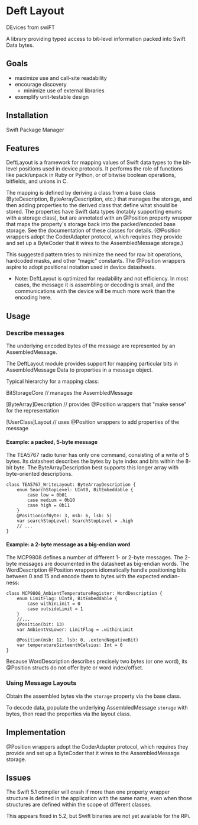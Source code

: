 # Deft Layout

DEvices from swiFT


A library providing typed access to bit-level information packed into Swift Data bytes.


## Goals
- maximize use and call-site readability
- encourage discovery
  - minimize use of external libraries
- exemplify unit-testable design


## Installation

Swift Package Manager


## Features

DeftLayout is a framework for mapping values of Swift data types to the bit-level positions
used in device protocols. It performs the role of functions like pack/unpack in Ruby or Python, or of
bitwise boolean operations, bitfields, and unions in C.

The mapping is defined by deriving a class from a base class (ByteDescription,
ByteArrayDescription, etc.) that manages the storage, and then adding properties to the
derived class that define what should be stored. The properties have Swift data types (notably
supporting enums with a storage class), but are annotated with an @Position property wrapper that
maps the property's storage back into the packed/encoded base storage. See the documentation
of these classes for details. (@Position wrappers adopt the CoderAdapter protocol, which
requires they provide and set up a ByteCoder that it wires to the AssembledMessage storage.)

This suggested pattern tries to minimize the need for raw bit operations, hardcoded masks, and
other "magic" constants. The @Position wrappers aspire to adopt positional notation used in
device datasheets.

- Note: DeftLayout is optimized for readability and not efficiency. In most cases, the message
it is assembling or decoding is small, and the communications with the device will be much more
work than the encoding here.



## Usage

### Describe messages

The underlying encoded bytes of the message are represented by an AssembledMessage.

The DeftLayout module provides support for mapping particular bits in AssembledMessage
Data to properties in a message object.


Typical hierarchy for a mapping class:

  BitStorageCore  // manages the AssembledMessage

  [ByteArray]Description // provides @Position wrappers that "make sense" for the representation

  [UserClass]Layout // uses @Position wrappers to add properties of the message


#### Example: a packed, 5-byte message

The TEA5767 radio tuner has only one command, consisting of a write of 5 bytes. Its datasheet
describes the bytes by byte index and bits within the 8-bit byte. The ByteArrayDescription best
supports this longer  array with byte-oriented descriptions.

    class TEA5767_WriteLayout: ByteArrayDescription {
        enum SearchStopLevel: UInt8, BitEmbeddable {
            case low = 0b01
            case medium = 0b10
            case high = 0b11
        }
        @Position(ofByte: 3, msb: 6, lsb: 5)
        var searchStopLevel: SearchStopLevel = .high
        // ...
    }

#### Example: a 2-byte message as a big-endian word

The MCP9808 defines a number of different 1- or 2-byte messages. The 2-byte messages are
documented in the datasheet as big-endian words. The WordDescription @Position wrappers
idiomatically handle positioning bits between 0 and 15 and encode them to bytes with the
expected endian-ness:

    class MCP9808_AmbientTemperatureRegister: WordDescription {
        enum LimitFlag: UInt8, BitEmbeddable {
            case withinLimit = 0
            case outsideLimit = 1
        }
        //...
        @Position(bit: 13)
        var AmbientVsLower: LimitFlag = .withinLimit

        @Position(msb: 12, lsb: 0, .extendNegativeBit)
        var temperatureSixteenthCelsius: Int = 0
    }

Because WordDescription describes precisely two bytes (or one word), its @Position structs
do not offer byte or word index/offset.

### Using Message Layouts

Obtain the assembled bytes via the `storage` property via the base class.

To decode data, populate the underlying AssembledMessage `storage` with bytes, then read the
properties via the layout class.


## Implementation

@Position wrappers adopt the CoderAdapter protocol, which requires they provide and set up a ByteCoder that it wires to the AssembledMessage storage.


## Issues

The Swift 5.1 compiler will crash if more than one property wrapper structure is defined in the application
with the same name, even when those structures are defined within the scope of different classes.

This appears fixed in 5.2, but Swift binaries are not yet available for the RPi.

